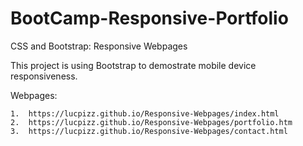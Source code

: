 # BootCamp-Responsive-Portfolio
CSS and Bootstrap: Responsive Webpages

This project is using Bootstrap to demostrate mobile device responsiveness.

Webpages: 

    1.  https://lucpizz.github.io/Responsive-Webpages/index.html
    2.  https://lucpizz.github.io/Responsive-Webpages/portfolio.htm
    3.  https://lucpizz.github.io/Responsive-Webpages/contact.html
